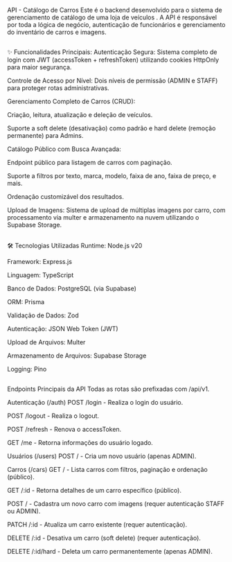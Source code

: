 API - Catálogo de Carros
Este é o backend desenvolvido para o sistema de gerenciamento de catálogo de uma  loja de veículos . A API é responsável por toda a lógica de negócio, autenticação de funcionários e gerenciamento do inventário de carros e imagens.
##

✨ Funcionalidades Principais:
Autenticação Segura: Sistema completo de login com JWT (accessToken + refreshToken) utilizando cookies HttpOnly para maior segurança.

Controle de Acesso por Nível: Dois níveis de permissão (ADMIN e STAFF) para proteger rotas administrativas.

Gerenciamento Completo de Carros (CRUD):

Criação, leitura, atualização e deleção de veículos.

Suporte a soft delete (desativação) como padrão e hard delete (remoção permanente) para Admins.

Catálogo Público com Busca Avançada:

Endpoint público para listagem de carros com paginação.

Suporte a filtros por texto, marca, modelo, faixa de ano, faixa de preço, e mais.

Ordenação customizável dos resultados.

Upload de Imagens: Sistema de upload de múltiplas imagens por carro, com processamento via multer e armazenamento na nuvem utilizando o Supabase Storage.
##

🛠️ Tecnologias Utilizadas
Runtime: Node.js v20

Framework: Express.js

Linguagem: TypeScript

Banco de Dados: PostgreSQL (via Supabase)

ORM: Prisma

Validação de Dados: Zod

Autenticação: JSON Web Token (JWT)

Upload de Arquivos: Multer

Armazenamento de Arquivos: Supabase Storage

Logging: Pino

##

Endpoints Principais da API
Todas as rotas são prefixadas com /api/v1.

Autenticação (/auth)
POST /login - Realiza o login do usuário.

POST /logout - Realiza o logout.

POST /refresh - Renova o accessToken.

GET /me - Retorna informações do usuário logado.

Usuários (/users)
POST / - Cria um novo usuário (apenas ADMIN).

Carros (/cars)
GET / - Lista carros com filtros, paginação e ordenação (público).

GET /:id - Retorna detalhes de um carro específico (público).

POST / - Cadastra um novo carro com imagens (requer autenticação STAFF ou ADMIN).

PATCH /:id - Atualiza um carro existente (requer autenticação).

DELETE /:id - Desativa um carro (soft delete) (requer autenticação).

DELETE /:id/hard - Deleta um carro permanentemente (apenas ADMIN).
